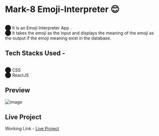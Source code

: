 # Mark-8 Emoji-Interpreter 😊
<br>⬤ It is an Emoji Interpreter App .
<br>⬤ It takes the emoji as the input and displays the meaning of the emoji as the output if the emoji meaning exist in the database.
## Tech Stacks Used -
<br>⬤ CSS<br>
⬤ ReactJS<br>
## Preview
![image](https://user-images.githubusercontent.com/94648812/189237642-ff565df0-8a25-4a60-a8fe-2b4a891694ac.png) <br>
## Live Project
Working Link - <a href="https://9r3z4h.csb.app/" target="_blank">Live Project</a>

